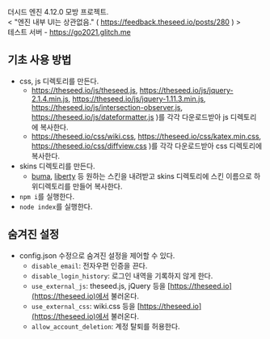 더시드 엔진 4.12.0 모방 프로젝트.  
< "엔진 내부 UI는 상관없음." ( https://feedback.theseed.io/posts/280 ) >  
테스트 서버 - https://go2021.glitch.me

## 기초 사용 방법
- css, js 디렉토리를 만든다.
  - https://theseed.io/js/theseed.js, https://theseed.io/js/jquery-2.1.4.min.js, https://theseed.io/js/jquery-1.11.3.min.js, https://theseed.io/js/intersection-observer.js, https://theseed.io/js/dateformatter.js )를 각각 다운로드받아 js 디렉토리에 복사한다.
  - https://theseed.io/css/wiki.css, https://theseed.io/css/katex.min.css, https://theseed.io/css/diffview.css )를 각각 다운로드받아 css 디렉토리에 복사한다.
- skins 디렉토리를 만든다.
  - [buma](https://github.com/LiteHell/theseed-skin-buma/tree/d77eef50a77007da391c5082b4b94818db372417), [liberty](https://github.com/namuwiki/theseed-skin-liberty/tree/153cf78f70206643ec42e856aff8280dc21eb2c0) 등 원하는 스킨을 내려받고 skins 디렉토리에 스킨 이름으로 하위디렉토리를 만들어 복사한다.
- `npm i`를 실행한다.
- `node index`를 실행한다.

## 숨겨진 설정
- config.json 수정으로 숨겨진 설정을 제어할 수 있다.
  - `disable_email`: 전자우편 인증을 끈다.
  - `disable_login_history`: 로그인 내역을 기록하지 않게 한다.
  - `use_external_js`: theseed.js, jQuery 등을 [https://theseed.io](https://theseed.io)에서 불러온다.
  - `use_external_css`: wiki.css 등을 [https://theseed.io](https://theseed.io)에서 불러온다.
  - `allow_account_deletion`: 계정 탈퇴를 허용한다.
